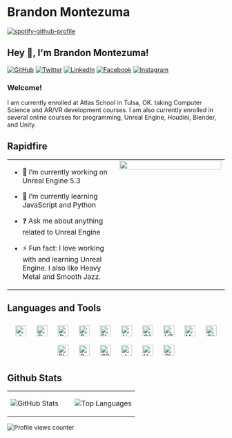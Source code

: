 # Brandon Montezuma

[![spotify-github-profile](https://spotify-github-profile.vercel.app/api/view?uid=mrmontezuma75&cover_image=true&theme=default&show_offline=false&background_color=121212&interchange=false)](https://github.com/kittinan/spotify-github-profile)

## Hey 👋, I'm Brandon Montezuma!  

[![GitHub](https://img.shields.io/badge/github-%2324292e.svg?&style=for-the-badge&logo=github&logoColor=white)](https://github.com/Bmontezuma)
[![Twitter](https://img.shields.io/badge/twitter-%2300acee.svg?&style=for-the-badge&logo=twitter&logoColor=white)](https://twitter.com/BMontezuma01)
[![LinkedIn](https://img.shields.io/badge/linkedin-%231E77B5.svg?&style=for-the-badge&logo=linkedin&logoColor=white)](https://linkedin.com/in/brandon-montezuma-aaa461167/)
[![Facebook](https://img.shields.io/badge/facebook-%232E87FB.svg?&style=for-the-badge&logo=facebook&logoColor=white)](https://www.facebook.com/brandon.montezuma.94)
[![Instagram](https://img.shields.io/badge/instagram-%23000000.svg?&style=for-the-badge&logo=instagram&logoColor=white)](https://instagram.com/montezumashare/)

### Welcome!  
I am currently enrolled at Atlas School in Tulsa, OK. taking Computer Science and AR/VR development courses. I am also currently enrolled in several online courses for programming, Unreal Engine, Houdini, Blender, and Unity.
  
## Rapidfire  
<table><tr><td valign="top" width="50%">

- 🔭 I’m currently working on Unreal Engine 5.3  
  

- 🌱 I’m currently learning JavaScript and Python  
  

- ❓ Ask me about anything related to Unreal Engine  
  

- ⚡ Fun fact: I love working with and learning Unreal Engine. I also like Heavy Metal and Smooth Jazz.   


</td><td valign="top" width="50%">

<img src="" align="left" style="width: 100%" />  


</td></tr></table>  

## Languages and Tools  
<div align="center">  
<a href="https://www.javascript.com/" target="_blank"><img style="margin: 10px" src="https://profilinator.rishav.dev/skills-assets/javascript-original.svg" alt="JavaScript" height="25" /></a>  
<a href="https://www.docker.com/" target="_blank"><img style="margin: 10px" src="https://profilinator.rishav.dev/skills-assets/docker-original-wordmark.svg" alt="Docker" height="25" /></a>  
<a href="https://www.python.org/" target="_blank"><img style="margin: 10px" src="https://profilinator.rishav.dev/skills-assets/python-original.svg" alt="Python" height="25" /></a>  
<a href="https://www.gnu.org/software/bash/" target="_blank"><img style="margin: 10px" src="https://profilinator.rishav.dev/skills-assets/gnu_bash-icon.svg" alt="Bash" height="25" /></a>  
<a href="https://flask.palletsprojects.com/" target="_blank"><img style="margin: 10px" src="https://profilinator.rishav.dev/skills-assets/flask.png" alt="Flask" height="25" /></a>  
<a href="https://www.linux.org/" target="_blank"><img style="margin: 10px" src="https://profilinator.rishav.dev/skills-assets/linux-original.svg" alt="Linux" height="25" /></a>  
<a href="https://docs.microsoft.com/en-us/dotnet/csharp/" target="_blank"><img style="margin: 10px" src="https://profilinator.rishav.dev/skills-assets/csharp-original.svg" alt="C#" height="25" /></a>  
<a href="https://en.wikipedia.org/wiki/HTML5" target="_blank"><img style="margin: 10px" src="https://profilinator.rishav.dev/skills-assets/html5-original-wordmark.svg" alt="HTML5" height="25" /></a>  
<a href="https://www.mysql.com/" target="_blank"><img style="margin: 10px" src="https://profilinator.rishav.dev/skills-assets/mysql-original-wordmark.svg" alt="MySQL" height="25" /></a>  
<a href="https://github.com/" target="_blank"><img style="margin: 10px" src="https://profilinator.rishav.dev/skills-assets/git-scm-icon.svg" alt="Git" height="25" /></a>  
<a href="https://www.blender.org/" target="_blank"><img style="margin: 10px" src="https://profilinator.rishav.dev/skills-assets/blender_community_badge_white.svg" alt="Blender" height="25" /></a>  
<a href="https://docs.microsoft.com/en-us/powershell/" target="_blank"><img style="margin: 10px" src="https://profilinator.rishav.dev/skills-assets/powershell.png" alt="PowerShell" height="25" /></a>  
<a href="https://www.w3schools.com/css/" target="_blank"><img style="margin: 10px" src="https://profilinator.rishav.dev/skills-assets/css3-original-wordmark.svg" alt="CSS3" height="25" /></a>  
<a href="https://www.java.com/" target="_blank"><img style="margin: 10px" src="https://profilinator.rishav.dev/skills-assets/java-original-wordmark.svg" alt="Java" height="25" /></a>  
<a href="https://unity.com/" target="_blank"><img style="margin: 10px" src="https://profilinator.rishav.dev/skills-assets/unity.png" alt="Unity" height="25" /></a>  
<a href="https://www.adobe.com/in/products/photoshop.html" target="_blank"><img style="margin: 10px" src="https://profilinator.rishav.dev/skills-assets/photoshop-plain.svg" alt="Photoshop" height="25" /></a>  
</div>  

## Github Stats  
<table><tr><td valign="top" width="50%">

![GitHub Stats](https://github-readme-stats.vercel.app/api?username=Bmontezuma&show_icons=true&count_private=true&hide_border=true)

</td><td valign="top" width="50%">

![Top Languages](https://github-readme-stats.vercel.app/api/top-langs/?username=Bmontezuma&hide_border=true&layout=compact)

</td></tr></table>  

![Profile views counter](https://komarev.com/ghpvc/?username=Bmontezuma&&style=flat-square)
